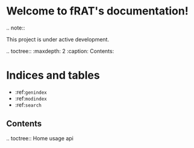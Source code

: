 Welcome to fRAT's documentation!
================================

.. note::

   This project is under active development.

.. toctree::
   :maxdepth: 2
   :caption: Contents:



Indices and tables
==================

* :ref:`genindex`
* :ref:`modindex`
* :ref:`search`

Contents
--------

.. toctree::
   Home <self>
   usage
   api
